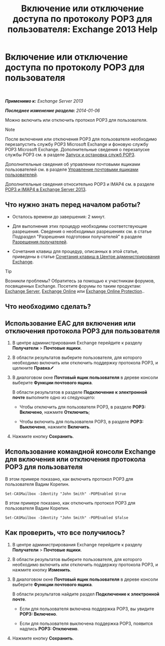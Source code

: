 ﻿---
title: 'Включение или отключение доступа по протоколу POP3 для пользователя: Exchange 2013 Help'
TOCTitle: Включение или отключение доступа по протоколу POP3 для пользователя
ms:assetid: 57e12f07-3b14-45bd-9a82-e6032d14214f
ms:mtpsurl: https://technet.microsoft.com/ru-ru/library/Bb691018(v=EXCHG.150)
ms:contentKeyID: 50488083
ms.date: 04/30/2018
mtps_version: v=EXCHG.150
ms.translationtype: HT
---

# Включение или отключение доступа по протоколу POP3 для пользователя

 

_**Применимо к:** Exchange Server 2013_

_**Последнее изменение раздела:** 2014-01-06_

Можно включить или отключить протокол POP3 для пользователя.

> [!NOTE]  
> После включения или отключения POP3 для пользователя необходимо перезапустить службу POP3 Microsoft Exchange и фоновую службу POP3 Microsoft Exchange. Дополнительные сведения о перезапуске службы POP3 см. в разделе <a href="start-and-stop-the-pop3-services-exchange-2013-help.md">Запуск и остановка служб POP3</a>.


Дополнительные сведения об управлении почтовыми ящиками пользователей см. в разделе [Управление почтовыми ящиками пользователей](manage-user-mailboxes-exchange-2013-help.md).

Дополнительные сведения относительно POP3 и IMAP4 см. в разделе [POP3 и IMAP4 в Exchange Server 2013](pop3-and-imap4-in-exchange-server-2013-exchange-2013-help.md).

## Что нужно знать перед началом работы?

  - Осталось времени до завершения: 2 минут.

  - Для выполнения этих процедур необходимы соответствующие разрешения. Сведения о необходимых разрешениях см. в статье Подраздел "Разрешения подготовки получателей" в разделе [Разрешения получателей](recipients-permissions-exchange-2013-help.md).

  - Сочетания клавиш для процедур, описанных в этой статье, приведены в статье [Сочетания клавиш в Центре администрирования Exchange](keyboard-shortcuts-in-the-exchange-admin-center-exchange-online-protection-help.md).

> [!TIP]  
> Возникли проблемы? Обратитесь за помощью к участникам форумов, посвященных Exchange. Посетите форумы по таким продуктам: <a href="https://go.microsoft.com/fwlink/p/?linkid=60612">Exchange Server</a>, <a href="https://go.microsoft.com/fwlink/p/?linkid=267542">Exchange Online</a> или <a href="https://go.microsoft.com/fwlink/p/?linkid=285351">Exchange Online Protection</a>..


## Что необходимо сделать?

## Использование EAC для включения или отключения протокола POP3 для пользователя

1.  В центре администрирования Exchange перейдите к разделу **Получатели** \> **Почтовые ящики**.

2.  В области результатов выберите пользователя, для которого необходимо включить или отключить поддержку протокола POP3, и щелкните **Правка**![Значок редактирования](images/Bb124582.6f53ccb2-1f13-4c02-bea0-30690e6ea71d(EXCHG.150).gif "Значок редактирования")

3.  В диалоговом окне **Почтовый ящик пользователя** в дереве консоли выберите **Функции почтового ящика**.
    
    В области результатов в разделе **Подключение к электронной почте** выполните одно из следующего:
    
      - Чтобы отключить для пользователя POP3, в разделе **POP3: Включено**, нажмите **Отключить**;
    
      - Чтобы включить для пользователя POP3, в разделе **POP3: Выключено**, нажмите **Включить**.

4.  Нажмите кнопку **Сохранить**.

## Использование командной консоли Exchange для включения или отключения протокола POP3 для пользователя

В этом примере показано, как включить протокол POP3 для пользователя Вадим Корепин.

    Set-CASMailbox -Identity "John Smith" -POPEnabled $true

В этом примере показано, как отключить протокол POP3 для пользователя Вадим Корепин.

    Set-CASMailbox -Identity "John Smith" -POPEnabled $false

## Как проверить, что все получилось?

1.  В центре администрирования Exchange перейдите к разделу **Получатели** \> **Почтовые ящики**.

2.  В области результатов выберите пользователя, для которого необходимо включить или отключить поддержку протокола POP3, и нажмите кнопку **Изменить**.

3.  В диалоговом окне **Почтовый ящик пользователя** в дереве консоли выберите **Функции почтового ящика**.
    
    В области результатов найдите раздел **Подключение к электронной почте**.
    
      - Если для пользователя включена поддержка POP3, вы увидите **POP3: Включено**.
    
      - Если для пользователя выключена поддержка POP3, появится надпись **POP3: Отключено**.

4.  Нажмите кнопку **Сохранить**.

